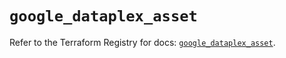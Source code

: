 # `google_dataplex_asset`

Refer to the Terraform Registry for docs: [`google_dataplex_asset`](https://registry.terraform.io/providers/hashicorp/google/6.13.0/docs/resources/dataplex_asset).
